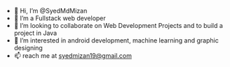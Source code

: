 - 👋 Hi, I’m @SyedMdMizan
- 🌱 I’m a Fullstack web developer
- 💞️ I’m looking to collaborate on Web Development Projects and to build a project in Java
- 👀 I’m interested in android development, machine learning and graphic designing
- 📫 reach me at syedmizan19@gmail.com


<!---
SyedMdMizan/SyedMdMizan is a ✨ special ✨ repository because its `README.md` (this file) appears on your GitHub profile.
You can click the Preview link to take a look at your changes.
--->
